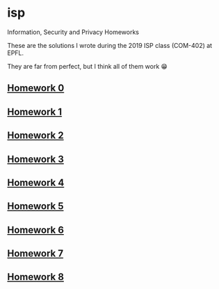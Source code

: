 # isp
Information, Security and Privacy Homeworks

These are the solutions I wrote during the 2019 ISP class (COM-402) at EPFL.

They are far from perfect, but I think all of them work :grin:

## [Homework 0](./0/)

## [Homework 1](./1/)

## [Homework 2](./2/)

## [Homework 3](./3/)

## [Homework 4](./4/)

## [Homework 5](./5/)

## [Homework 6](./6/)

## [Homework 7](./7/)

## [Homework 8](./8/)
